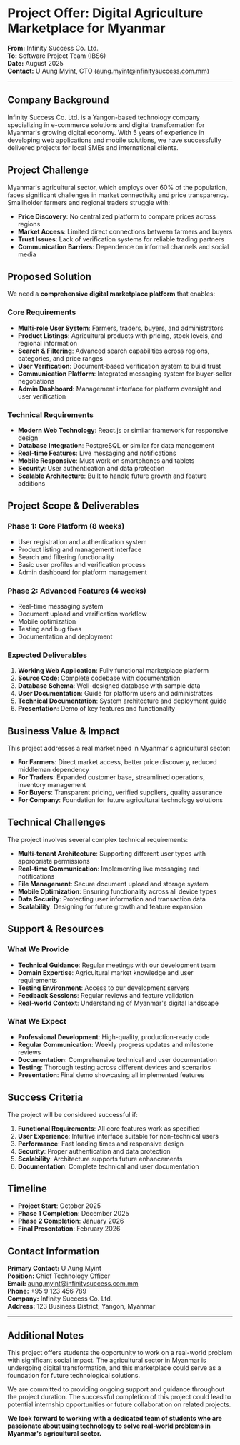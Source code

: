# Project Offer: Digital Agriculture Marketplace for Myanmar

**From:** Infinity Success Co. Ltd.  
**To:** Software Project Team (IBS6)  
**Date:** August 2025  
**Contact:** U Aung Myint, CTO (aung.myint@infinitysuccess.com.mm)

---

## Company Background

Infinity Success Co. Ltd. is a Yangon-based technology company specializing in e-commerce solutions and digital transformation for Myanmar's growing digital economy. With 5 years of experience in developing web applications and mobile solutions, we have successfully delivered projects for local SMEs and international clients.

## Project Challenge

Myanmar's agricultural sector, which employs over 60% of the population, faces significant challenges in market connectivity and price transparency. Smallholder farmers and regional traders struggle with:

- **Price Discovery**: No centralized platform to compare prices across regions
- **Market Access**: Limited direct connections between farmers and buyers
- **Trust Issues**: Lack of verification systems for reliable trading partners
- **Communication Barriers**: Dependence on informal channels and social media

## Proposed Solution

We need a **comprehensive digital marketplace platform** that enables:

### Core Requirements
- **Multi-role User System**: Farmers, traders, buyers, and administrators
- **Product Listings**: Agricultural products with pricing, stock levels, and regional information
- **Search & Filtering**: Advanced search capabilities across regions, categories, and price ranges
- **User Verification**: Document-based verification system to build trust
- **Communication Platform**: Integrated messaging system for buyer-seller negotiations
- **Admin Dashboard**: Management interface for platform oversight and user verification

### Technical Requirements
- **Modern Web Technology**: React.js or similar framework for responsive design
- **Database Integration**: PostgreSQL or similar for data management
- **Real-time Features**: Live messaging and notifications
- **Mobile Responsive**: Must work on smartphones and tablets
- **Security**: User authentication and data protection
- **Scalable Architecture**: Built to handle future growth and feature additions

## Project Scope & Deliverables

### Phase 1: Core Platform (8 weeks)
- User registration and authentication system
- Product listing and management interface
- Search and filtering functionality
- Basic user profiles and verification process
- Admin dashboard for platform management

### Phase 2: Advanced Features (4 weeks)
- Real-time messaging system
- Document upload and verification workflow
- Mobile optimization
- Testing and bug fixes
- Documentation and deployment

### Expected Deliverables
1. **Working Web Application**: Fully functional marketplace platform
2. **Source Code**: Complete codebase with documentation
3. **Database Schema**: Well-designed database with sample data
4. **User Documentation**: Guide for platform users and administrators
5. **Technical Documentation**: System architecture and deployment guide
6. **Presentation**: Demo of key features and functionality

## Business Value & Impact

This project addresses a real market need in Myanmar's agricultural sector:

- **For Farmers**: Direct market access, better price discovery, reduced middleman dependency
- **For Traders**: Expanded customer base, streamlined operations, inventory management
- **For Buyers**: Transparent pricing, verified suppliers, quality assurance
- **For Company**: Foundation for future agricultural technology solutions

## Technical Challenges

The project involves several complex technical requirements:

- **Multi-tenant Architecture**: Supporting different user types with appropriate permissions
- **Real-time Communication**: Implementing live messaging and notifications
- **File Management**: Secure document upload and storage system
- **Mobile Optimization**: Ensuring functionality across all device types
- **Data Security**: Protecting user information and transaction data
- **Scalability**: Designing for future growth and feature expansion

## Support & Resources

### What We Provide
- **Technical Guidance**: Regular meetings with our development team
- **Domain Expertise**: Agricultural market knowledge and user requirements
- **Testing Environment**: Access to our development servers
- **Feedback Sessions**: Regular reviews and feature validation
- **Real-world Context**: Understanding of Myanmar's digital landscape

### What We Expect
- **Professional Development**: High-quality, production-ready code
- **Regular Communication**: Weekly progress updates and milestone reviews
- **Documentation**: Comprehensive technical and user documentation
- **Testing**: Thorough testing across different devices and scenarios
- **Presentation**: Final demo showcasing all implemented features

## Success Criteria

The project will be considered successful if:

1. **Functional Requirements**: All core features work as specified
2. **User Experience**: Intuitive interface suitable for non-technical users
3. **Performance**: Fast loading times and responsive design
4. **Security**: Proper authentication and data protection
5. **Scalability**: Architecture supports future enhancements
6. **Documentation**: Complete technical and user documentation

## Timeline

- **Project Start**: October 2025
- **Phase 1 Completion**: December 2025
- **Phase 2 Completion**: January 2026
- **Final Presentation**: February 2026

## Contact Information

**Primary Contact:** U Aung Myint  
**Position:** Chief Technology Officer  
**Email:** aung.myint@infinitysuccess.com.mm  
**Phone:** +95 9 123 456 789  
**Company:** Infinity Success Co. Ltd.  
**Address:** 123 Business District, Yangon, Myanmar

---

## Additional Notes

This project offers students the opportunity to work on a real-world problem with significant social impact. The agricultural sector in Myanmar is undergoing digital transformation, and this marketplace could serve as a foundation for future technological solutions.

We are committed to providing ongoing support and guidance throughout the project duration. The successful completion of this project could lead to potential internship opportunities or future collaboration on related projects.

**We look forward to working with a dedicated team of students who are passionate about using technology to solve real-world problems in Myanmar's agricultural sector.**
